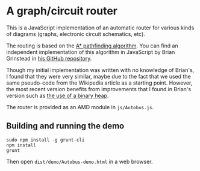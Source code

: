 A graph/circuit router
======================

This is a JavaScript implementation of an automatic router for various kinds of diagrams
(graphs, electronic circuit schematics, etc).

The routing is based on the [A* pathfinding algorithm](https://en.wikipedia.org/wiki/A*_search_algorithm).
You can find an independent implementation of this algorithm in JavaScript
by Brian Grinstead in [his GitHub repository](https://github.com/bgrins/javascript-astar/).

Though my initial implementation was written with no knowledge of Brian's, I found that they were very similar,
maybe due to the fact that we used the same pseudo-code from the Wikipedia article as a starting point.
However, the most recent version benefits from improvements that I found in Brian's version such as
[the use of a binary heap](http://www.briangrinstead.com/blog/astar-search-algorithm-in-javascript-updated).

The router is provided as an AMD module in ``js/Autobus.js``.

Building and running the demo
-----------------------------

    sudo npm install -g grunt-cli
    npm install
    grunt

Then open ``dist/demo/Autobus-demo.html`` in a web browser.
